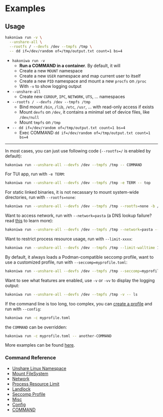 # Examples

## Usage

```sh
hakoniwa run -v \
  --unshare-all \
  --rootfs / --devfs /dev --tmpfs /tmp \
  -- dd if=/dev/random of=/tmp/output.txt count=1 bs=4
```

- `hakoniwa run -v`
  - **Run a COMMAND in a container**. By default, it will
  - Create a new `MOUNT` namespace
  - Create a new `USER` namespace and map current user to itself
  - Create a new `PID` namespace and mount a new `procfs` on `/proc`
  - With `-v` to show logging output
- `--unshare-all`
  - Create new `CGROUP`, `IPC`, `NETWORK`, `UTS`, ... namespaces
- `--rootfs / --devfs /dev --tmpfs /tmp`
  - Bind mount `/bin`, `/lib`, `/etc`, `/usr`, ... with read-only access if exists
  - Mount `devfs` on `/dev`, it contains a minimal set of device files, like `/dev/null`
  - Mount `tmpfs` on `/tmp`
- `-- dd if=/dev/random of=/tmp/output.txt count=1 bs=4`
  - Exec COMMAND `dd if=/dev/random of=/tmp/output.txt count=1 bs=4`

---

In most cases, you can just use following code (`--rootfs=/` is enabled by default):

```sh
hakoniwa run --unshare-all --devfs /dev --tmpfs /tmp -- COMMAND
```

For TUI app, run with `-e TERM`:

```sh
hakoniwa run --unshare-all --devfs /dev --tmpfs /tmp -e TERM -- top
```

For static linked binaries, it is not necassary to mount system-wide directories, run with `--rootfs=none`:

```sh
hakoniwa run --unshare-all --devfs /dev --tmpfs /tmp --rootfs=none -b /mybin -- /mybin/static-linked-binaries-COMMAND
```

Want to access network, run with `--network=pasta` (a DNS lookup failure? read [this](../../docs/systemd-resolved) to learn more):

```sh
hakoniwa run --unshare-all --devfs /dev --tmpfs /tmp --network=pasta -- wget https://example.com --spider
```

Want to restrict process resource usage, run with `--limit-xxxx`:

```sh
hakoniwa run --unshare-all --devfs /dev --tmpfs /tmp --limit-walltime 1 -- sleep 2
```

By default, it always loads a Podman-compatible seccomp profile, want to use a customized profile, run with `--seccomp=myprofile.toml`:

```sh
hakoniwa run --unshare-all --devfs /dev --tmpfs /tmp --seccomp=myprofile.toml -- ls
```

Want to see what features are enabled, use `-v` or `-vv` to display the logging output:

```sh
hakoniwa run --unshare-all --devfs /dev --tmpfs /tmp -v -- ls
```

If the command line is too long, too complex, you can [create a profile](./howto-introduction-to-config-file.md) and run with `--config`:

```sh
hakoniwa run -c myprofile.toml
```

the `COMMAND` can be overridden:

```sh
hakoniwa run -c myprofile.toml -- another-COMMAND
```

More examples can be found [here](./hakoniwa.d).

### Command Reference

- [Unshare Linux Namespace](./usage-unshare.md)
- [Mount FileSystem](./usage-mount.md)
- [Network](./usage-network.md)
- [Process Resource Limit](./usage-limit.md)
- [Landlock](./usage-landlock.md)
- [Seccomp Profile](./usage-seccomp.md)
- [Misc](./usage-misc.md)
- [Config](./usage-config.md)
- [COMMAND](./usage-command.md)
